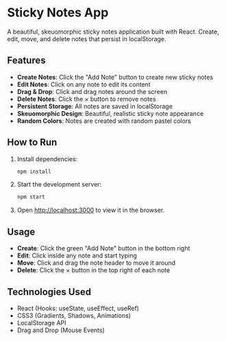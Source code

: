 # Sticky Notes App

A beautiful, skeuomorphic sticky notes application built with React. Create, edit, move, and delete notes that persist in localStorage.

## Features

- **Create Notes**: Click the "Add Note" button to create new sticky notes
- **Edit Notes**: Click on any note to edit its content
- **Drag & Drop**: Click and drag notes around the screen
- **Delete Notes**: Click the × button to remove notes
- **Persistent Storage**: All notes are saved in localStorage
- **Skeuomorphic Design**: Beautiful, realistic sticky note appearance
- **Random Colors**: Notes are created with random pastel colors

## How to Run

1. Install dependencies:
   ```bash
   npm install
   ```

2. Start the development server:
   ```bash
   npm start
   ```

3. Open [http://localhost:3000](http://localhost:3000) to view it in the browser.

## Usage

- **Create**: Click the green "Add Note" button in the bottom right
- **Edit**: Click inside any note and start typing
- **Move**: Click and drag the note header to move it around
- **Delete**: Click the × button in the top right of each note

## Technologies Used

- React (Hooks: useState, useEffect, useRef)
- CSS3 (Gradients, Shadows, Animations)
- LocalStorage API
- Drag and Drop (Mouse Events)